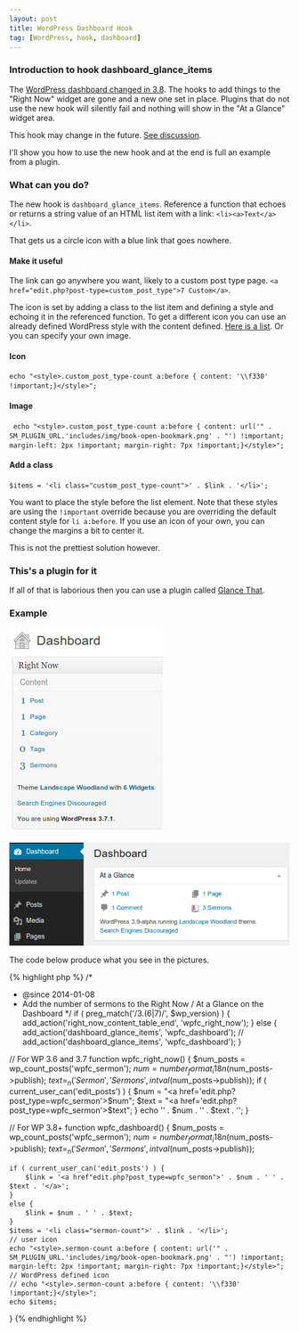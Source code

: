 ```yaml
---
layout: post
title: WordPress Dashboard Hook
tag: [WordPress, hook, dashboard] 
---
```


### Introduction to hook dashboard_glance_items

The [WordPress dashboard changed in 3.8](https://core.trac.wordpress.org/ticket/26495). The hooks to add things to the "Right Now" widget are gone and a new one set in place. Plugins that do not use the new hook will silently fail and nothing will show in the "At a Glance" widget area.  

This hook may change in the future. [See discussion](https://core.trac.wordpress.org/ticket/26571). 

I'll show you how to use the new hook and at the end is full an example from a plugin.

### What can you do?

The new hook is `dashboard_glance_items`. Reference a function that echoes or returns a string value of an HTML list item with a link: `<li><a>Text</a></li>`.

That gets us a circle icon with a blue link that goes nowhere.

#### Make it useful

The link can go anywhere you want, likely to a custom post type page. `<a href="edit.php?post-type=custom_post_type">7 Custom</a>`.

The icon is set by adding a class to the list item and defining a style and echoing it in the referenced function. To get a different icon you can use an already defined WordPress style with the content defined. [Here is a list](plugins.trac.wordpress.org/browser/glance-that/trunk/glance-that.php#L490). Or you can specify your own image.

#### Icon
`echo "<style>.custom_post_type-count a:before { content: '\\f330' !important;}</style>";`

#### Image
` echo "<style>.custom_post_type-count a:before { content: url('" . SM_PLUGIN_URL.'includes/img/book-open-bookmark.png' . "') !important; margin-left: 2px !important; margin-right: 7px !important;}</style>";`

#### Add a class
`$items = '<li class="custom_post_type-count">' . $link . '</li>';`

You want to place the style before the list element. Note that these styles are using the `!important` override because you are overriding the default content style for `li a:before`. If you use an icon of your own, you can change the margins a bit to center it.

This is not the prettiest solution however.

### This's a plugin for it

If all of that is laborious then you can use a plugin called [Glance That](wordpress.org/plugins/glance-that/).

### Example

![Right Now](/images/RightNow.png)

![At a Glance](/images/AtaGlance.png)

The code below produce what you see in the pictures.

{% highlight php %}
/*
 * @since 2014-01-08
 * Add the number of sermons to the Right Now / At a Glance on the Dashboard
 */
if ( preg_match('/3.(6|7)/', $wp_version) ) {
	add_action('right_now_content_table_end', 'wpfc_right_now');
}
else {
	add_action('dashboard_glance_items', 'wpfc_dashboard');
	// add_action('dashboard_glance_items', 'wpfc_dashboard');
}

// For WP 3.6 and 3.7
function wpfc_right_now() {
    $num_posts = wp_count_posts('wpfc_sermon');
    $num = number_format_i18n($num_posts->publish);
    $text = _n('Sermon', 'Sermons', intval($num_posts->publish));
	if ( current_user_can('edit_posts') ) {
	    $num = "<a href='edit.php?post_type=wpfc_sermon'>$num</a>";
	    $text = "<a href='edit.php?post_type=wpfc_sermon'>$text</a>";
	}
	echo '<td class="first b b-sermon">' . $num . '</td><td class="t sermons">' . $text . '</td></tr>';	
}

// For WP 3.8+
function wpfc_dashboard() {
    $num_posts = wp_count_posts('wpfc_sermon');
    $num = number_format_i18n($num_posts->publish);
    $text = _n('Sermon', 'Sermons', intval($num_posts->publish));

    if ( current_user_can('edit_posts') ) {
    	$link = '<a href"edit.php?post_type=wpfc_sermon">' . $num . ' ' . $text . '</a>';
    }
    else {
    	$link = $num . ' ' . $text;
    }
    $items = '<li class="sermon-count">' . $link . '</li>';
    // user icon
    echo "<style>.sermon-count a:before { content: url('" . SM_PLUGIN_URL.'includes/img/book-open-bookmark.png' . "') !important; margin-left: 2px !important; margin-right: 7px !important;}</style>";
    // WordPress defined icon
	// echo "<style>.sermon-count a:before { content: '\\f330' !important;}</style>"; 
    echo $items;
}
{% endhighlight %}


  [1]: http:
